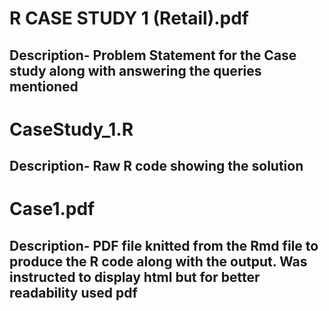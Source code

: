 # R CASE STUDY 1 (Retail).pdf
## Description- Problem Statement for the Case study along with answering the queries mentioned
# CaseStudy_1.R
## Description- Raw R code showing the solution
# Case1.pdf
## Description- PDF file knitted from the Rmd file to produce the R code along with the output. Was instructed to display html but for better readability used pdf
